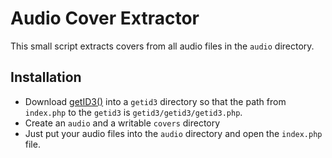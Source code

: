 # Audio Cover Extractor

This small script extracts covers from all audio files in the `audio` directory.

## Installation
* Download [getID3()](http://sourceforge.net/projects/getid3/files/getID3%28%29%201.x/) into a `getid3` directory so that the path from `index.php` to the `getid3` is `getid3/getid3/getid3.php`.
* Create an `audio` and a writable `covers` directory
* Just put your audio files into the `audio` directory and open the `index.php` file.